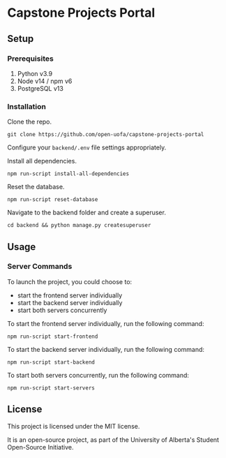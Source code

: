 # Capstone Projects Portal

## Setup

### Prerequisites

1. Python v3.9
2. Node v14 / npm v6
3. PostgreSQL v13

### Installation

Clone the repo.

```
git clone https://github.com/open-uofa/capstone-projects-portal
```

Configure your `backend/.env` file settings appropriately.

Install all dependencies.

```
npm run-script install-all-dependencies
```

Reset the database.

```
npm run-script reset-database
```

Navigate to the backend folder and create a superuser.

```
cd backend && python manage.py createsuperuser
```

## Usage

### Server Commands

To launch the project, you could choose to:
- start the frontend server individually
- start the backend server individually
- start both servers concurrently

To start the frontend server individually, run the following command:

```
npm run-script start-frontend
```

To start the backend server individually, run the following command:

```
npm run-script start-backend
```

To start both servers concurrently, run the following command:

```
npm run-script start-servers
```

## License

This project is licensed under the MIT license.

It is an open-source project, as part of the University of Alberta's Student Open-Source Initiative.

